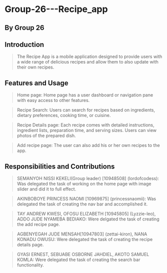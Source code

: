 # Group-26---Recipe_app
## By Group 26

## Introduction
> The Recipe App is a mobile application designed to provide users with a wide range of delicious recipes and allow them to also update with their own recipes.

## Features and Usage 

> Home page: Home page has a user dashboard or navigation pane with easy access to other features.

> Recipe Search: Users can search for recipes based on ingredients, dietary preferences, cooking time, or cuisine. 

> Recipe Details page: Each recipe comes with detailed instructions, ingredient lists, preparation time, and serving sizes. Users can view photos of the prepared dish.

> Add recipe page:  The user can also add his or her own recipes to the app.


## Responsibilities and Contributions

> SEMANYOH NISSI KEKELI(Group leader) [10948508] (lordofcodess): Was delegated the task of working on the home page with image slider and did it to full effect.

> AKINBOBOYE PRINCESS NAOMI [10969875] (princessnaomii): Was delegated the task of creating the nav bar and accomplished it.

> TAY ANDREW KWESI, OFOSU ELIZABETH [10945805] (Lyzzie-leo), ADDO JUDE NYAMEBA BEDIAKO: Were delgated the task of creating the add recipe page.

> AGBENYEGAH JUDE MENSAH[10947803] (zettai-kiron), NANA KONADU OWUSU: Were delegated the task of creating the recipe details page.

> GYASI ERNEST, SEBUABE OSBORNE JAHDIEL, AKOTO SAMUEL KOMLA: Were delegated the task of creating the search bar functionality.
 
